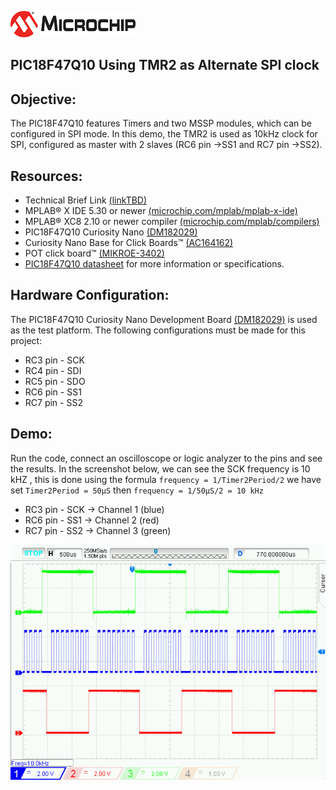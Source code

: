 <div id="readme" class="Box-body readme blob js-code-block-container">
 <article class="markdown-body entry-content p-3 p-md-6" itemprop="text"><p><a href="https://www.microchip.com" rel="nofollow"><img src="images/MicrochipLogo.png" alt="MCHP" style="max-width:100%;"></a></p>

# PIC18F47Q10 Using TMR2 as Alternate SPI clock

## Objective:
The PIC18F47Q10 features Timers and two MSSP modules, which can be configured in SPI mode.
In this demo, the TMR2 is used as 10kHz clock for SPI, configured as master with 2 slaves (RC6 pin ->SS1 and RC7 pin ->SS2).

## Resources:
- Technical Brief Link [(linkTBD)](http://www.microchip.com/)
- MPLAB® X IDE 5.30 or newer [(microchip.com/mplab/mplab-x-ide)](http://www.microchip.com/mplab/mplab-x-ide)
- MPLAB® XC8 2.10 or newer compiler [(microchip.com/mplab/compilers)](http://www.microchip.com/mplab/compilers)
- PIC18F47Q10 Curiosity Nano [(DM182029)](https://www.microchip.com/Developmenttools/ProductDetails/DM182029)
- Curiosity Nano Base for Click Boards™ [(AC164162)](https://www.microchip.com/Developmenttools/ProductDetails/AC164162)
- POT click board™ [(MIKROE-3402)](https://www.mikroe.com/pot-click)
- [PIC18F47Q10 datasheet](http://ww1.microchip.com/downloads/en/DeviceDoc/40002043D.pdf) for more information or specifications.

## Hardware Configuration:
The PIC18F47Q10 Curiosity Nano Development Board [(DM182029)](https://www.microchip.com/Developmenttools/ProductDetails/DM182029) is used as the test platform.
The following configurations must be made for this project:
- RC3 pin - SCK
- RC4 pin - SDI
- RC5 pin - SDO
- RC6 pin - SS1
- RC7 pin - SS2

## Demo:
Run the code, connect an oscilloscope or logic analyzer to the pins and see the results.
In the screenshot below, we can see the SCK frequency is 10 kHZ , this is done using the formula `frequency = 1/Timer2Period/2`
we have set `Timer2Period = 50μS` then `frequency = 1/50μS/2 = 10 kHz`
- RC3 pin - SCK -> Channel 1 (blue)
- RC6 pin - SS1 -> Channel 2 (red)
- RC7 pin - SS2 -> Channel 3 (green)
<img src="images/oscilloscope.png" alt="oscilloscope"/>
